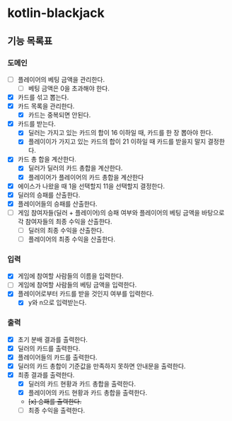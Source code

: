 # kotlin-blackjack

## 기능 목록표

### 도메인

- [ ] 플레이어의 베팅 금액을 관리한다.
  - [ ] 베팅 금액은 0을 초과해야 한다. 
- [x] 카드를 섞고 뽑는다.
- [x] 카드 목록을 관리한다.
  - [x] 카드는 중복되면 안된다.
- [x] 카드를 받는다.
  - [x] 딜러는 가지고 있는 카드의 합이 16 이하일 때, 카드를 한 장 뽑아야 한다.
  - [x] 플레이이가 가지고 있는 카드의 합이 21 이하일 때 카드를 받을지 말지 결정한다.
- [x] 카드 총 합을 계산한다.
  - [x] 딜러가 딜러의 카드 총합을 계산한다.
  - [x] 플레이어가 플레이어의 카드 총합을 계산한다
- [x] 에이스가 나왔을 때 1을 선택할지 11을 선택할지 결정한다.
- [x] 딜러의 승패를 산출한다.
- [x] 플레이어들의 승패를 산출한다.
- [ ] 게임 참여자들(딜러 + 플레이어)의 승패 여부와 플레이어의 베팅 금액을 바탕으로 각 참여자들의 최종 수익을 산출한다.
  - [ ] 딜러의 최종 수익을 산출한다.
  - [ ] 플레이어의 최종 수익을 산출한다.

### 입력

- [x] 게임에 참여할 사람들의 이름을 입력한다.
- [ ] 게임에 참여할 사람들의 베팅 금액을 입력한다.
- [x] 플레이어로부터 카드를 받을 것인지 여부를 입력한다.
  - [x] y와 n으로 입력받는다.

### 출력

- [x] 초기 분배 결과를 출력한다.
- [x] 딜러의 카드를 출력한다.
- [x] 플레이어들의 카드를 출력한다.
- [x] 딜러의 카드 총합이 기준값을 만족하지 못하면 안내문을 출력한다.
- [x] 최종 결과를 출력한다.
  - [x] 딜러의 카드 현황과 카드 총합을 출력한다.
  - [x] 플레이어의 카드 현황과 카드 총합을 출력한다.
  - ~~[x] 승패를 출력한다.~~
  - [ ] 최종 수익을 출력한다.
